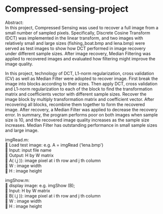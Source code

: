 # Compressed-sensing-project

Abstract: </br>
In this project, Compressed Sensing was used to recover a full image from a small number of sampled pixels. Specifically, Discrete Cosine Transform (DCT) was implemented in the linear transform, and two images with relatively small and large sizes (fishing_boat.bmp and lena.bmp) were served as test images to show how DCT performed in image recovery under different sample sizes. After image recovery, Median Filtering was applied to recovered images and evaluated how filtering might improve the image quality. 

In this project, technology of DCT, L1-norm regularization, cross validation (CV) as well as Median Filter were adopted to recover image. First break the image into blocks according to their sizes. Then apply DCT, cross validation and L1-norm regularization to each of the block to find the transformation matrix and coefficients vector with different sample sizes. Recover the image block by multiply transformation matrix and coefficient vector. After recovering all blocks, recombine them together to form the recovered image. After recovery, a Median Filter was applied to decrease the recovery error. In summary, the program performs poor on both images when sample size is 10, and the recovered image quality increases as the sample size increases. Median Filter has outstanding performance in small sample sizes and large image. 

imgRead.m:</br>

Load test image: e.g. A = imgRead (‘lena.bmp')</br>

Input: input file name</br>

Output: H by W matrix</br>

A( i,j )): image pixel at i th row and j th column</br>

W : image width</br>

H : image height</br>

imgShow.m:</br>

display image: e.g. imgShow (B);</br>

Input: H by W matrix</br>

B( i,j )): image pixel at i th row and j th column</br>

W : image width</br>

H : image height</br>
